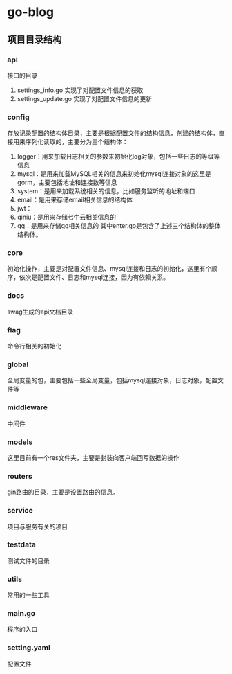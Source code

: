 # go-blog
## 项目目录结构
### api
    
接口的目录
1. settings_info.go 实现了对配置文件信息的获取
2. settings_update.go 实现了对配置文件信息的更新
### config

存放记录配置的结构体目录，主要是根据配置文件的结构信息，创建的结构体，直接用来序列化读取的，主要分为三个结构体：
1. logger：用来加载日志相关的参数来初始化log对象，包括一些日志的等级等信息
2. mysql：是用来加载MySQL相关的信息来初始化mysql连接对象的这里是gorm，主要包括地址和连接数等信息
3. system：是用来加载系统相关的信息，比如服务监听的地址和端口
4. email：是用来存储email相关信息的结构体
5. jwt：
6. qiniu：是用来存储七牛云相关信息的
7. qq：是用来存储qq相关信息的
其中enter.go是包含了上述三个结构体的整体结构体。
### core

初始化操作，主要是对配置文件信息、mysql连接和日志的初始化，这里有个顺序，依次是配置文件、日志和mysql连接，因为有依赖关系。
### docs

swag生成的api文档目录
### flag

命令行相关的初始化
### global

全局变量的包，主要包括一些全局变量，包括mysql连接对象，日志对象，配置文件等
### middleware

中间件
### models

这里目前有一个res文件夹，主要是封装向客户端回写数据的操作
### routers

gin路由的目录，主要是设置路由的信息。
### service

项目与服务有关的项目
### testdata

测试文件的目录
### utils
    
常用的一些工具
### main.go

程序的入口
### setting.yaml

配置文件